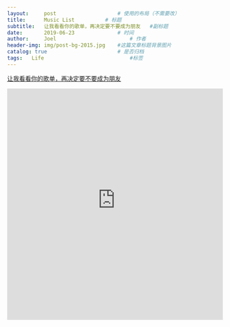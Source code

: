 ```yaml
---
layout:     post   				    # 使用的布局（不需要改）
title:      Music List			# 标题 
subtitle:   让我看看你的歌单，再决定要不要成为朋友   #副标题
date:       2019-06-23 				# 时间
author:     Joel 						# 作者
header-img: img/post-bg-2015.jpg 	#这篇文章标题背景图片
catalog: true 						# 是否归档
tags:	Life							#标签
---
```

<a href="https://mp.weixin.qq.com/s?__biz=MjM5ODAxODM0MA==&mid=401612325&idx=1&sn=dacc6663c2aac6c1d77b62af6e782572&chksm=34d5926e03a21b78d1d9f3c8f622fe94bb0fbd8bf094d9f03e0af64aac93f07cdbbbc78cb7cb&mpshare=1&scene=1&srcid=1215ymXP90FHTMaJ22TMjhSS&pass_ticket=0lhtCWRx6Ep%2Bgy4kgFSURog96NhACLsmycVb105M67xO34ZN5g8K32tNZO%2Fmx6fn#rd">让我看看你的歌单，再决定要不要成为朋友 </a>

<embed width="100%" height="540px" name="plugin" id="plugin" src="https://raw.githubusercontent.com/JoelPub/joelpub.github.io/master/img/blog/2.pdf" type="application/pdf" internalinstanceid="9">
